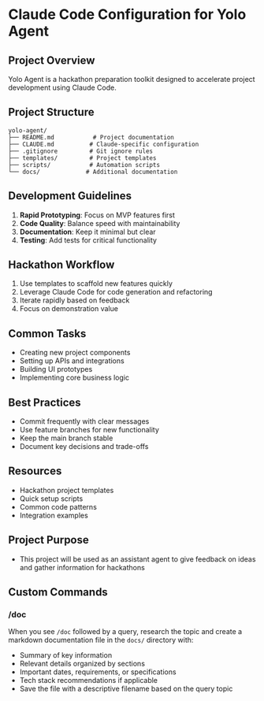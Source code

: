 # Claude Code Configuration for Yolo Agent

## Project Overview

Yolo Agent is a hackathon preparation toolkit designed to accelerate project development using Claude Code.

## Project Structure

```
yolo-agent/
├── README.md           # Project documentation
├── CLAUDE.md          # Claude-specific configuration
├── .gitignore         # Git ignore rules
├── templates/         # Project templates
├── scripts/           # Automation scripts
└── docs/             # Additional documentation
```

## Development Guidelines

1. **Rapid Prototyping**: Focus on MVP features first
2. **Code Quality**: Balance speed with maintainability
3. **Documentation**: Keep it minimal but clear
4. **Testing**: Add tests for critical functionality

## Hackathon Workflow

1. Use templates to scaffold new features quickly
2. Leverage Claude Code for code generation and refactoring
3. Iterate rapidly based on feedback
4. Focus on demonstration value

## Common Tasks

- Creating new project components
- Setting up APIs and integrations
- Building UI prototypes
- Implementing core business logic

## Best Practices

- Commit frequently with clear messages
- Use feature branches for new functionality
- Keep the main branch stable
- Document key decisions and trade-offs

## Resources

- Hackathon project templates
- Quick setup scripts
- Common code patterns
- Integration examples

## Project Purpose

- This project will be used as an assistant agent to give feedback on ideas and gather information for hackathons

## Custom Commands

### /doc <query>
When you see `/doc` followed by a query, research the topic and create a markdown documentation file in the `docs/` directory with:
- Summary of key information
- Relevant details organized by sections
- Important dates, requirements, or specifications
- Tech stack recommendations if applicable
- Save the file with a descriptive filename based on the query topic